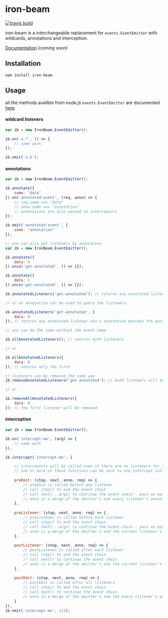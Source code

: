 # iron-beam
[![travis build](https://travis-ci.org/ferrous-frameworks/iron-beam.svg?branch=master)](https://travis-ci.org/ferrous-frameworks/iron-beam)

iron-beam is a interchangeable replacement for `events.EventEmitter` with wildcards, annotations and interception.

[Documentation](http://) *(coming soon)*

## Installation

`npm install iron-beam`

## Usage

all the methods availble from node.js `events.EventEmitter` are documented [here](https://nodejs.org/dist/latest-v4.x/docs/api/events.html#events_class_eventemitter).

#### wildcard listeners
```js
var ib = new IronBeam.EventEmitter();

ib.on('a.*', () => {
    // some work
});

ib.emit('a.b');
```

#### annotations
```js
var ib = new IronBeam.EventEmitter();

ib.annotate({
    some: "data"
}).on('annotated-event', (req, anno) => {
    // req.some === "data"
    // anno.some === "annotation"
    // annotations are also passed to interceptors
});

ib.emit('annotated-event', {
    some: "annotation"
});

// you can also get listeners by annotation
var ib = new IronBeam.EventEmitter();

ib.annotate({
    data: 0
}).once('get-annotated', () => {});

ib.annotate({
    data: 1
}).once('get-annotated', () => {});

ib.annotatedListeners('get-annotated'); // returns any annotated listener so both listeners will be returned

// or an annotation can be used to query the listeners

ib.annotatedListeners('get-annotated', {
    data: 0
}); // returns any annotated listener who's annotation matches the passed object so only the first listener will be returned

// you can do the same without the event name

ib.allAnnotatedListeners(); // returns both listeners

// or

ib.allAnnotatedListeners({
    data: 0
}); // returns only the first

// listeners can be removed the same way
ib.removeAnnotatedListeners('get-annotated'); // both listeners will be removed

// or 

ib.removeAllAnnotatedListeners({
    data: 0
}); // the first listener will be removed
```

#### interception
```js
var ib = new IronBeam.EventEmitter();

ib.on('intercept-me', (arg) => {
    // some work
});

ib.intercept('intercept-me', {

    // interceptors will be called even if there are no listeners for an event
    // one or more of these functions can be sent to one intercept call
    
    preEmit: (stop, next, anno, req) => {
        // preEmit is called before any listener
        // call stop() to end the event chain
        // call next(...args) to continue the event chain - pass an option an args parameter to modify the emitter's parameters
        // anno is a merge of the emitter's and every listener's annotations
    },
    
    preListener: (stop, next, anno, req) => {
        // preListener is called before each listener
        // call stop() to end the event chain
        // call next(...args) to continue the event chain - pass an option an args parameter to modify the emitter's parameters
        // anno is a merge of the emitter's and the current listener's annotations
    },
    
    postListener: (stop, next, anno, req) => {
        // postListener is called after each listener
        // call stop() to end the event chain
        // call next() to continue the event chain
        // anno is a merge of the emitter's and the current listener's annotations
    },
    
    postEmit: (stop, next, anno, req) => {
        // postEmit is called after all listeners
        // call stop() to end the event chain
        // call next() to continue the event chain
        // anno is a merge of the emitter's and the every listener's annotations
    }
});
ib.emit('intercept-me', 123);
```
